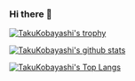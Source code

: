 ### Hi there 👋

[![TakuKobayashi's trophy](https://github-profile-trophy.vercel.app/?username=TakuKobayashi)](https://github.com/ryo-ma/github-profile-trophy)

[![TakuKobayashi's github stats](https://github-readme-stats.vercel.app/api?username=TakuKobayashi&show_icons=true&count_private=true&theme=blue-green)](https://github.com/anuraghazra/github-readme-stats)

[![TakuKobayashi's Top Langs](https://github-readme-stats.vercel.app/api/top-langs/?username=TakuKobayashi&hide=TSQL)](https://github.com/anuraghazra/github-readme-stats)

<!--
**TakuKobayashi/TakuKobayashi** is a ✨ _special_ ✨ repository because its `README.md` (this file) appears on your GitHub profile.

Here are some ideas to get you started:

- 🔭 I’m currently working on ...
- 🌱 I’m currently learning ...
- 👯 I’m looking to collaborate on ...
- 🤔 I’m looking for help with ...
- 💬 Ask me about ...
- 📫 How to reach me: ...
- 😄 Pronouns: ...
- ⚡ Fun fact: ...
-->
